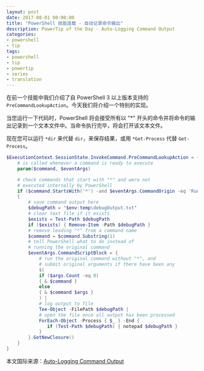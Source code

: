 ```yaml
---
layout: post
date: 2017-08-01 00:00:00
title: "PowerShell 技能连载 - 自动记录命令输出"
description: PowerTip of the Day - Auto-Logging Command Output
categories:
- powershell
- tip
tags:
- powershell
- tip
- powertip
- series
- translation
---
```

在前一个技能中我们介绍了自 PowerShell 3 以上版本支持的 `PreCommandLookupAction`。今天我们将介绍一个特别的实现。

当您运行一下代码时，PowerShell 将会接受所有以 "*" 开头的命令并将命令的输出记录到一个文本文件中。当命令执行完毕，将会打开该文本文件。

现在您可以运行 `*dir` 来代替 `dir`，来保存结果，或用 `*Get-Process` 代替 `Get-Process`。

```powershell
$ExecutionContext.SessionState.InvokeCommand.PreCommandLookupAction = {
    # is called whenever a command is ready to execute
    param($command, $eventArgs)

    # check commands that start with "*" and were not
    # executed internally by PowerShell
    if ($command.StartsWith('*') -and $eventArgs.CommandOrigin -eq 'Runspace')
    {
        # save command output here
        $debugPath = "$env:temp\debugOutput.txt"
        # clear text file if it exists
        $exists = Test-Path $debugPath
        if ($exists) { Remove-Item -Path $debugPath }
        # remove leading "*" from a command name
        $command = $command.Substring(1)
        # tell PowerShell what to do instead of
        # running the original command
        $eventArgs.CommandScriptBlock = {
            # run the original command without "*", and
            # submit original arguments if there have been any
            $( 
            if ($args.Count -eq 0)
            { & $command }
            else
            { & $command $args }
            ) | 
            # log output to file
            Tee-Object -FilePath $debugPath | 
            # open the file once all output has been processed 
            ForEach-Object -Process { $_ } -End {
               if (Test-Path $debugPath) { notepad $debugPath } 
            }
        }.GetNewClosure()
    }
}
```

<!--more-->
本文国际来源：[Auto-Logging Command Output](http://community.idera.com/powershell/powertips/b/tips/posts/auto-logging-command-output)
